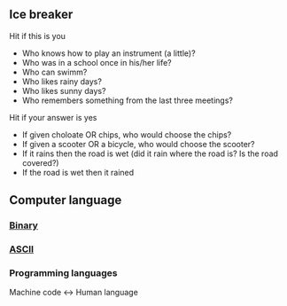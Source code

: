 
## Ice breaker

Hit if this is you
- Who knows how to play an instrument (a little)?
- Who was in a school once in his/her life?
- Who can swimm?
- Who likes rainy days?
- Who likes sunny days?
- Who remembers something from the last three meetings?

Hit if your answer is yes
- If given choloate OR chips, who would choose the chips?
- If given a scooter OR a bicycle, who would choose the scooter?
- If it rains then the road is wet (did it rain where the road is? Is the road covered?)
- If the road is wet then it rained

## Computer language

### [Binary](software/BINARY.md) 
 
### [ASCII](software/ASCII.md) 

### Programming languages

Machine code <-> Human language




